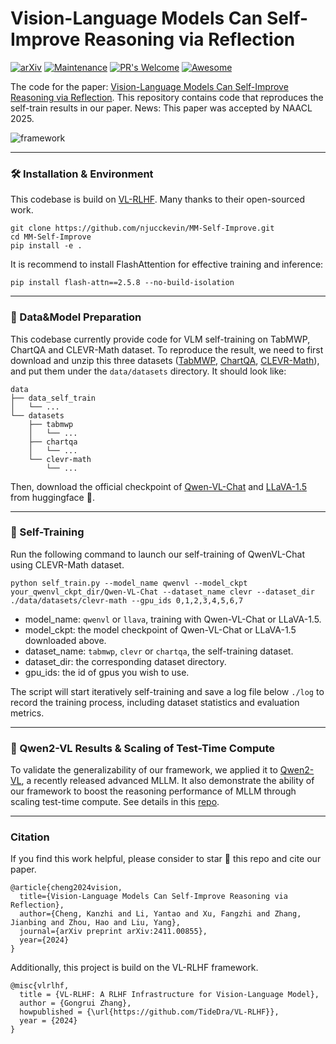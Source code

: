 # Vision-Language Models Can Self-Improve Reasoning via Reflection

[![arXiv](https://img.shields.io/badge/arXiv-2411.00855-b31b1b.svg)](https://arxiv.org/abs/2411.00855) 
[![Maintenance](https://img.shields.io/badge/Maintained%3F-yes-green.svg)](https://GitHub.com/Naereen/StrapDown.js/graphs/commit-activity) 
[![PR's Welcome](https://img.shields.io/badge/PRs-welcome-brightgreen.svg?style=flat)](http://makeapullrequest.com)
[![Awesome](https://awesome.re/badge.svg)](https://awesome.re)

The code for the paper: [Vision-Language Models Can Self-Improve Reasoning via Reflection](https://arxiv.org/abs/2411.00855).
This repository contains code that reproduces the self-train results in our paper.
News: This paper was accepted by NAACL 2025.

![framework](assets/mmself.png)

***
### 🛠️ Installation & Environment

This codebase is build on [VL-RLHF](https://github.com/TideDra/VL-RLHF). Many thanks to their open-sourced work.

```
git clone https://github.com/njucckevin/MM-Self-Improve.git
cd MM-Self-Improve
pip install -e .
```

It is recommend to install FlashAttention for effective training and inference:

```
pip install flash-attn==2.5.8 --no-build-isolation
```

***
### 📝 Data&Model Preparation
This codebase currently provide code for VLM self-training on TabMWP, ChartQA and CLEVR-Math dataset.
To reproduce the result, we need to first download and unzip this three datasets ([TabMWP](https://box.nju.edu.cn/f/eee16cb342a9438ea3bb/), [ChartQA](https://box.nju.edu.cn/f/ec16069e71ef4c6f96e0/), [CLEVR-Math](https://box.nju.edu.cn/f/176938c3b84444718588/)), and put them under the `data/datasets` directory.
It should look like:

```
data
├── data_self_train
│   └── ...
└── datasets
    ├── tabmwp
    │   └── ...
    ├── chartqa
    │   └── ...
    └── clevr-math
        └── ...
```

Then, download the official checkpoint of [Qwen-VL-Chat](https://huggingface.co/Qwen/Qwen-VL-Chat) and [LLaVA-1.5](https://huggingface.co/llava-hf/llava-1.5-7b-hf) from huggingface 🤗.

***
### 🚀 Self-Training
Run the following command to launch our self-training of QwenVL-Chat using CLEVR-Math dataset.
```
python self_train.py --model_name qwenvl --model_ckpt your_qwenvl_ckpt_dir/Qwen-VL-Chat --dataset_name clevr --dataset_dir ./data/datasets/clevr-math --gpu_ids 0,1,2,3,4,5,6,7
```
- model_name: `qwenvl` or `llava`, training with Qwen-VL-Chat or LLaVA-1.5.
- model_ckpt: the model checkpoint of Qwen-VL-Chat or LLaVA-1.5 downloaded above.
- dataset_name: `tabmwp`, `clevr` or `chartqa`, the self-training dataset.
- dataset_dir: the corresponding dataset directory.
- gpu_ids: the id of gpus you wish to use.

The script will start iteratively self-training and save a log file below `./log` to record the training process, including dataset statistics and evaluation metrics.

***
### 🚩 Qwen2-VL Results & Scaling of Test-Time Compute
To validate the generalizability of our framework, we applied it to [Qwen2-VL](https://github.com/QwenLM/Qwen2-VL), a recently released advanced MLLM. 
It also demonstrate the ability of our framework to boost the reasoning performance of MLLM through scaling test-time compute.
See details in this [repo](https://github.com/Liac-li/MM-self-improve-qwen2vl).

***
### Citation
If you find this work helpful, please consider to star 🌟 this repo and cite our paper.
```
@article{cheng2024vision,
  title={Vision-Language Models Can Self-Improve Reasoning via Reflection},
  author={Cheng, Kanzhi and Li, Yantao and Xu, Fangzhi and Zhang, Jianbing and Zhou, Hao and Liu, Yang},
  journal={arXiv preprint arXiv:2411.00855},
  year={2024}
}
```
Additionally, this project is build on the VL-RLHF framework.
```
@misc{vlrlhf,
  title = {VL-RLHF: A RLHF Infrastructure for Vision-Language Model},
  author = {Gongrui Zhang},
  howpublished = {\url{https://github.com/TideDra/VL-RLHF}},
  year = {2024}
}
```



